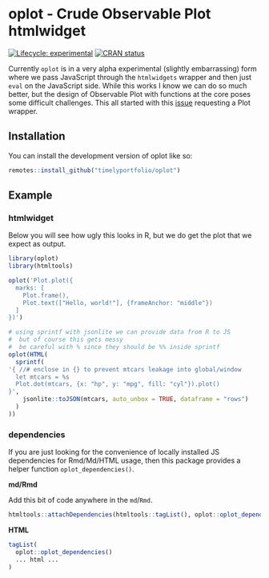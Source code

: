 # oplot - Crude Observable Plot htmlwidget

<!-- badges: start -->
[![Lifecycle: experimental](https://img.shields.io/badge/lifecycle-experimental-orange.svg)](https://lifecycle.r-lib.org/articles/stages.html#experimental)
[![CRAN status](https://www.r-pkg.org/badges/version/oplot)](https://CRAN.R-project.org/package=oplot)
<!-- badges: end -->

Currently `oplot` is in a very alpha experimental (slightly embarrassing) form where we pass JavaScript through the `htmlwidgets` wrapper and then just `eval` on the JavaScript side.  While this works I know we can do so much better, but the design of Observable Plot with functions at the core poses some difficult challenges.  This all started with this [issue](https://github.com/ramnathv/htmlwidgets/issues/484) requesting a Plot wrapper.

## Installation

You can install the development version of oplot like so:

``` r
remotes::install_github("timelyportfolio/oplot")
```

## Example

### htmlwidget

Below you will see how ugly this looks in R, but we do get the plot that we expect as output.

``` r
library(oplot)
library(htmltools)

oplot('Plot.plot({
  marks: [
    Plot.frame(),
    Plot.text(["Hello, world!"], {frameAnchor: "middle"})
  ]
})')

# using sprintf with jsonlite we can provide data from R to JS
#  but of course this gets messy
#  be careful with % since they should be %% inside sprintf
oplot(HTML(
  sprintf(
'{ //# enclose in {} to prevent mtcars leakage into global/window
  let mtcars = %s
  Plot.dot(mtcars, {x: "hp", y: "mpg", fill: "cyl"}).plot()
}',
    jsonlite::toJSON(mtcars, auto_unbox = TRUE, dataframe = "rows")
  )
))
```
### dependencies

If you are just looking for the convenience of locally installed JS dependencies for Rmd/Md/HTML usage, then this package provides a helper function `oplot_dependencies()`.

**md/Rmd**

Add this bit of code anywhere in the `md`/`Rmd`.

``` r
htmltools::attachDependencies(htmltools::tagList(), oplot::oplot_dependencies())
```

**HTML**

``` r
tagList(
  oplot::oplot_dependencies()
  ... html ...
)
```
